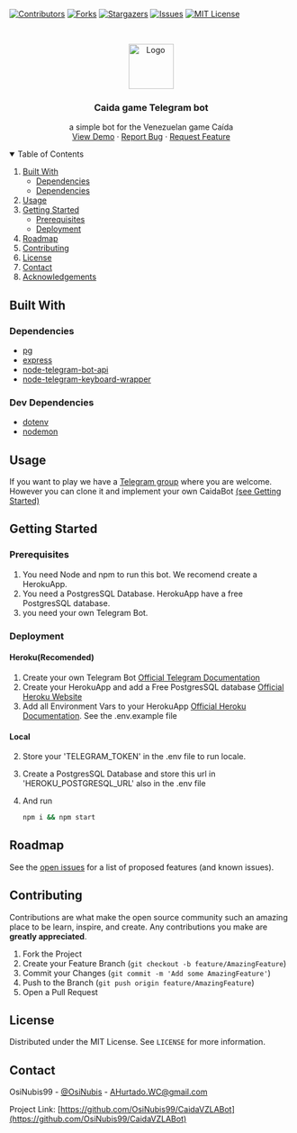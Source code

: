 [![Contributors][contributors-shield]][contributors-url]
[![Forks][forks-shield]][forks-url]
[![Stargazers][stars-shield]][stars-url]
[![Issues][issues-shield]][issues-url]
[![MIT License][license-shield]][license-url]

<!-- PROJECT LOGO -->
<br />
<p align="center">
  <a href="https://github.com/OsiNubis99/CaidaVZLABot">
    <img src="https://telegram.org/img/t_logo.svg" alt="Logo" width="80" height="80">
  </a>

  <h3 align="center">Caida game Telegram bot</h3>

  <p align="center">
    a simple bot for the Venezuelan game Caída
    <br />
    <a href="https://t.me/JuegosVZLA">View Demo</a>
    ·
    <a href="https://github.com/OsiNubis99/CaidaVZLABot/issues">Report Bug</a>
    ·
    <a href="https://github.com/OsiNubis99/CaidaVZLABot/issues">Request Feature</a>
  </p>
</p>

<!-- TABLE OF CONTENTS -->
<details open="open">
  <summary>Table of Contents</summary>
  <ol>
    <li>
      <a href="#built-with">Built With</a>
      <ul>
        <li><a href="#dependencies">Dependencies</a></li>
        <li><a href="#dependencies">Dependencies</a></li>
      </ul>
    </li>
    <li><a href="#usage">Usage</a></li>
    <li>
      <a href="#getting-started">Getting Started</a>
      <ul>
        <li><a href="#prerequisites">Prerequisites</a></li>
        <li><a href="#deployment">Deployment</a></li>
      </ul>
    </li>
    <li><a href="#roadmap">Roadmap</a></li>
    <li><a href="#contributing">Contributing</a></li>
    <li><a href="#license">License</a></li>
    <li><a href="#contact">Contact</a></li>
    <li><a href="#acknowledgements">Acknowledgements</a></li>
  </ol>
</details>

<!-- ABOUT THE PROJECT -->

## Built With

### Dependencies

- [pg](https://www.npmjs.com/package/pg)
- [express](https://www.npmjs.com/package/express)
- [node-telegram-bot-api](https://www.npmjs.com/package/node-telegram-bot-api)
- [node-telegram-keyboard-wrapper](https://www.npmjs.com/package/node-telegram-keyboard-wrapper)

### Dev Dependencies

- [dotenv](https://www.npmjs.com/package/dotenv)
- [nodemon](https://www.npmjs.com/package/nodemon)

<!-- USAGE EXAMPLES -->

## Usage

If you want to play we have a [Telegram group](https://t.me/JuegosVZLA) where you are welcome. However you can clone it and implement your own CaidaBot <a href="#getting-started">(see Getting Started)</a>

<!-- GETTING STARTED -->

## Getting Started

### Prerequisites

1. You need Node and npm to run this bot. We recomend create a HerokuApp.
2. You need a PostgresSQL Database. HerokuApp have a free PostgresSQL database.
3. you need your own Telegram Bot.

### Deployment

#### Heroku(Recomended)

1. Create your own Telegram Bot [Official Telegram Documentation](https://core.telegram.org/bots#3-how-do-i-create-a-bot)
2. Create your HerokuApp and add a Free PostgresSQL database [Official Heroku Website](https://www.heroku.com/)
3. Add all Environment Vars to your HerokuApp [Official Heroku Documentation](https://devcenter.heroku.com/articles/config-vars#using-the-heroku-dashboard). See the .env.example file

#### Local

2. Store your 'TELEGRAM_TOKEN' in the .env file to run locale.
3. Create a PostgresSQL Database and store this url in 'HEROKU_POSTGRESQL_URL' also in the .env file
4. And run

   ```sh
   npm i && npm start
   ```

<!-- ROADMAP -->

## Roadmap

See the [open issues](https://github.com/OsiNubis99/CaidaVZLABot/issues) for a list of proposed features (and known issues).

<!-- CONTRIBUTING -->

## Contributing

Contributions are what make the open source community such an amazing place to be learn, inspire, and create. Any contributions you make are **greatly appreciated**.

1. Fork the Project
2. Create your Feature Branch (`git checkout -b feature/AmazingFeature`)
3. Commit your Changes (`git commit -m 'Add some AmazingFeature'`)
4. Push to the Branch (`git push origin feature/AmazingFeature`)
5. Open a Pull Request

<!-- LICENSE -->

## License

Distributed under the MIT License. See `LICENSE` for more information.

<!-- CONTACT -->

## Contact

OsiNubis99 - [@OsiNubis](https://t.me/OsiNubis99) - AHurtado.WC@gmail.com

Project Link: [https://github.com/OsiNubis99/CaidaVZLABot](https://github.com/OsiNubis99/CaidaVZLABot)

<!-- MARKDOWN LINKS & IMAGES -->
<!-- https://www.markdownguide.org/basic-syntax/#reference-style-links -->

[contributors-shield]: https://img.shields.io/github/contributors/OsiNubis99/CaidaVZLABot.svg?style=for-the-badge
[contributors-url]: https://github.com/OsiNubis99/CaidaVZLABot/graphs/contributors
[forks-shield]: https://img.shields.io/github/forks/OsiNubis99/CaidaVZLABot.svg?style=for-the-badge
[forks-url]: https://github.com/OsiNubis99/CaidaVZLABot/network/members
[stars-shield]: https://img.shields.io/github/stars/OsiNubis99/CaidaVZLABot.svg?style=for-the-badge
[stars-url]: https://github.com/OsiNubis99/CaidaVZLABot/stargazers
[issues-shield]: https://img.shields.io/github/issues/OsiNubis99/CaidaVZLABot.svg?style=for-the-badge
[issues-url]: https://github.com/OsiNubis99/CaidaVZLABot/issues
[license-shield]: https://img.shields.io/github/license/OsiNubis99/CaidaVZLABot.svg?style=for-the-badge
[license-url]: https://github.com/OsiNubis99/CaidaVZLABot/blob/master/LICENSE.txt
[product-screenshot]: https://telegram.org/img/t_logo.svg?1

```

```
